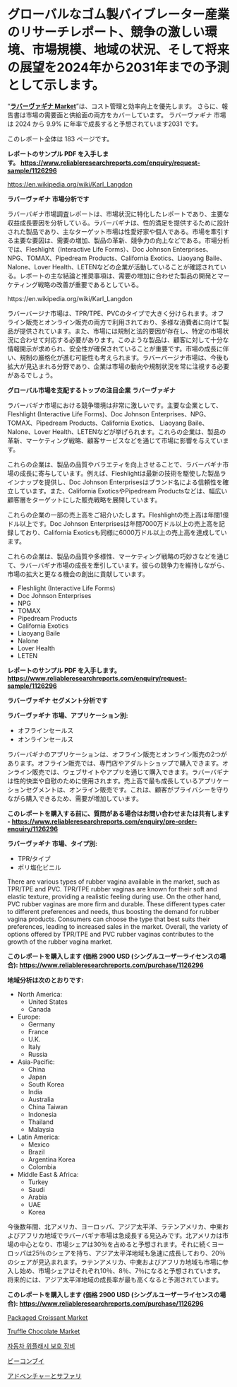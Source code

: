 <p><h1>グローバルなゴム製バイブレーター産業のリサーチレポート、競争の激しい環境、市場規模、地域の状況、そして将来の展望を2024年から2031年までの予測として示します。</h1></p><p>&ldquo;<strong><a href="https://www.reliableresearchreports.com/rubber-vagina-r1126296">ラバーヴァギナ Market</a></strong>&rdquo;は、コスト管理と効率向上を優先します。 さらに、報告書は市場の需要面と供給面の両方をカバーしています。 ラバーヴァギナ 市場は 2024 から 9.9% に年率で成長すると予想されています2031 です。</p>
<p>このレポート全体は 183 ページです。</p>
<p><strong>レポートのサンプル PDF を入手します。&nbsp;<a href="https://www.reliableresearchreports.com/enquiry/request-sample/1126296">https://www.reliableresearchreports.com/enquiry/request-sample/1126296</a></strong></p>
<p><a href="https://en.wikipedia.org/wiki/Karl_Langdon">https://en.wikipedia.org/wiki/Karl_Langdon</a></p>
<p><strong>ラバーヴァギナ 市場分析です</strong></p>
<p><p>ラバーバギナ市場調査レポートは、市場状況に特化したレポートであり、主要な収益成長要因を分析している。ラバーバギナは、性的満足を提供するために設計された製品であり、主なターゲット市場は性愛好家や個人である。市場を牽引する主要な要因は、需要の増加、製品の革新、競争力の向上などである。市場分析では、Fleshlight（Interactive Life Forms）、Doc Johnson Enterprises、NPG、TOMAX、Pipedream Products、California Exotics、Liaoyang Baile、Nalone、Lover Health、LETENなどの企業が活動していることが確認されている。レポートの主な結論と推奨事項は、需要の増加に合わせた製品の開発とマーケティング戦略の改善が重要であるとしている。</p></p>
<p>https://en.wikipedia.org/wiki/Karl_Langdon</p>
<p><p>ラバーバージナ市場は、TPR/TPE、PVCのタイプで大きく分けられます。オフライン販売とオンライン販売の両方で利用されており、多様な消費者に向けて製品が提供されています。また、市場には規制と法的要因が存在し、特定の市場状況に合わせて対応する必要があります。このような製品は、顧客に対して十分な情報開示が求められ、安全性が確保されていることが重要です。市場の成長に伴い、規制の厳格化が進む可能性も考えられます。ラバーバージナ市場は、今後も拡大が見込まれる分野であり、企業は市場の動向や規制状況を常に注視する必要があるでしょう。</p></p>
<p><strong>グローバル市場を支配するトップの注目企業 ラバーヴァギナ</strong></p>
<p><p>ラバーバギナ市場における競争環境は非常に激しいです。主要な企業として、Fleshlight (Interactive Life Forms)、Doc Johnson Enterprises、NPG、TOMAX、Pipedream Products、California Exotics、 Liaoyang Baile、Nalone、Lover Health、LETENなどが挙げられます。これらの企業は、製品の革新、マーケティング戦略、顧客サービスなどを通じて市場に影響を与えています。</p><p>これらの企業は、製品の品質やバラエティを向上させることで、ラバーバギナ市場の成長に寄与しています。例えば、Fleshlightは最新の技術を駆使した製品ラインナップを提供し、Doc Johnson Enterprisesはブランド名による信頼性を確立しています。また、California ExoticsやPipedream Productsなどは、幅広い顧客層をターゲットにした販売戦略を展開しています。</p><p>これらの企業の一部の売上高をご紹介いたします。Fleshlightの売上高は年間1億ドル以上です。Doc Johnson Enterprisesは年間7000万ドル以上の売上高を記録しており、California Exoticsも同様に6000万ドル以上の売上高を達成しています。</p><p>これらの企業は、製品の品質や多様性、マーケティング戦略の巧妙さなどを通じて、ラバーバギナ市場の成長を牽引しています。彼らの競争力を維持しながら、市場の拡大と更なる機会の創出に貢献しています。</p></p>
<p><ul><li>Fleshlight (Interactive Life Forms)</li><li>Doc Johnson Enterprises</li><li>NPG</li><li>TOMAX</li><li>Pipedream Products</li><li>California Exotics</li><li>Liaoyang Baile</li><li>Nalone</li><li>Lover Health</li><li>LETEN</li></ul></p>
<p><strong>レポートのサンプル PDF を入手します。 <a href="https://www.reliableresearchreports.com/enquiry/request-sample/1126296">https://www.reliableresearchreports.com/enquiry/request-sample/1126296</a></strong></p>
<p><strong>ラバーヴァギナ セグメント分析です</strong></p>
<p><strong>ラバーヴァギナ 市場、アプリケーション別:</strong></p>
<p><ul><li>オフラインセールス</li><li>オンラインセールス</li></ul></p>
<p><p>ラバーバギナのアプリケーションは、オフライン販売とオンライン販売の2つがあります。オフライン販売では、専門店やアダルトショップで購入できます。オンライン販売では、ウェブサイトやアプリを通じて購入できます。ラバーバギナは性的快楽や自慰のために使用されます。売上高で最も成長しているアプリケーションセグメントは、オンライン販売です。これは、顧客がプライバシーを守りながら購入できるため、需要が増加しています。</p></p>
<p><strong>このレポートを購入する前に、質問がある場合はお問い合わせまたは共有します - <a href="https://www.reliableresearchreports.com/enquiry/pre-order-enquiry/1126296">https://www.reliableresearchreports.com/enquiry/pre-order-enquiry/1126296</a></strong></p>
<p><strong>ラバーヴァギナ 市場、タイプ別:</strong></p>
<p><ul><li>TPR/タイプ</li><li>ポリ塩化ビニル</li></ul></p>
<p><p>There are various types of rubber vagina available in the market, such as TPR/TPE and PVC. TPR/TPE rubber vaginas are known for their soft and elastic texture, providing a realistic feeling during use. On the other hand, PVC rubber vaginas are more firm and durable. These different types cater to different preferences and needs, thus boosting the demand for rubber vagina products. Consumers can choose the type that best suits their preferences, leading to increased sales in the market. Overall, the variety of options offered by TPR/TPE and PVC rubber vaginas contributes to the growth of the rubber vagina market.</p></p>
<p><strong>このレポートを購入します (価格 2900 USD (シングルユーザーライセンスの場合): <a href="https://www.reliableresearchreports.com/purchase/1126296">https://www.reliableresearchreports.com/purchase/1126296</a></strong></p>
<p><strong>地域分析は次のとおりです:</strong></p>
<p><ul>
    <li>
        North America:
        <ul>
            <li>United States</li>
            <li>Canada</li>
        </ul>
    </li>
    <li>
        Europe:
        <ul>
            <li>Germany</li>
            <li>France</li>
            <li>U.K.</li>
            <li>Italy</li>
            <li>Russia</li>
        </ul>
    </li>
    <li>
        Asia-Pacific:
        <ul>
            <li>China</li>
            <li>Japan</li>
            <li>South Korea</li>
            <li>India</li>
            <li>Australia</li>
            <li>China Taiwan</li>
            <li>Indonesia</li>
            <li>Thailand</li>
            <li>Malaysia</li>
        </ul>
    </li>
    <li>
        Latin America:
        <ul>
            <li>Mexico</li>
            <li>Brazil</li>
            <li>Argentina Korea</li>
            <li>Colombia</li>
        </ul>
    </li>
    <li>
        Middle East & Africa:
        <ul>
            <li>Turkey</li>
            <li>Saudi</li>
            <li>Arabia</li>
            <li>UAE</li>
            <li>Korea</li>
        </ul>
    </li>
    </ul></p>
<p><p>今後数年間、北アメリカ、ヨーロッパ、アジア太平洋、ラテンアメリカ、中東およびアフリカ地域でラバーバギナ市場は急成長する見込みです。北アメリカは市場の中心となり、市場シェアは30％を占めると予想されます。それに続くヨーロッパは25％のシェアを持ち、アジア太平洋地域も急速に成長しており、20％のシェアが見込まれます。ラテンアメリカ、中東およびアフリカ地域も市場に参入し始め、市場シェアはそれぞれ10％、8％、7％になると予想されています。将来的には、アジア太平洋地域の成長率が最も高くなると予測されています。</p></p>
<p><strong>このレポートを購入します (価格 2900 USD (シングルユーザーライセンスの場合): <a href="https://www.reliableresearchreports.com/purchase/1126296">https://www.reliableresearchreports.com/purchase/1126296</a></strong></p>
<p><p><a href="https://github.com/qndifksd5/Market-Research-Report-List-1/blob/main/packaged-croissant-market.md">Packaged Croissant Market</a></p><p><a href="https://github.com/dylanObrien626/Market-Research-Report-List-1/blob/main/truffle-chocolate-market.md">Truffle Chocolate Market</a></p><p><a href="https://github.com/LuckeyCorbin/Market-Research-Report-List-2/blob/main/5699953104755.md">자동차 위플래시 보호 장비</a></p><p><a href="https://github.com/TerrellConn/Market-Research-Report-List-3/blob/main/421244684495.md">ビーコンブイ</a></p><p><a href="https://github.com/RandallRunte2023/Market-Research-Report-List-2/blob/main/317352984496.md">アドベンチャーとサファリ</a></p></p>
